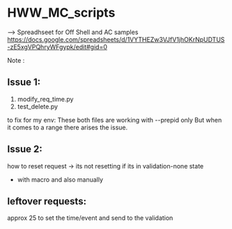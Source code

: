 # HWW_MC_scripts
--> Spreadhseet for Off Shell and AC samples
https://docs.google.com/spreadsheets/d/1VYTHEZw3VJfV1jhOKrNpUDTUS-zE5xgVPQhryWFgypk/edit#gid=0

Note : 

## Issue 1:

1. modify_req_time.py
2. test_delete.py 

to fix for my env:
These both files are working with --prepid only 
But when it comes to a range there arises the issue.


## Issue 2:
how to reset request -> its not resetting if its in validation-none state
- with macro and also manually

## leftover requests: 
approx 25 to set the time/event and send to the validation
